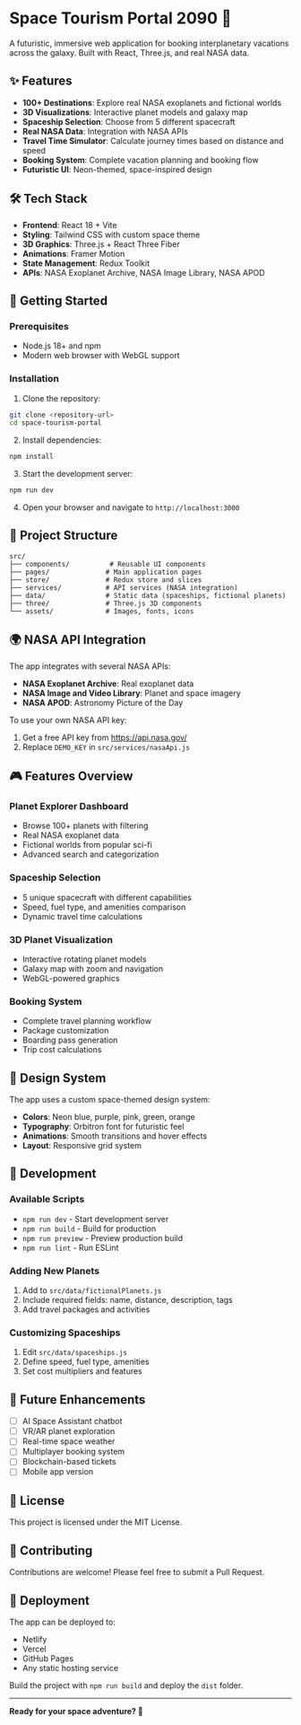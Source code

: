 # Space Tourism Portal 2090 🚀

A futuristic, immersive web application for booking interplanetary vacations across the galaxy. Built with React, Three.js, and real NASA data.

## ✨ Features

- **100+ Destinations**: Explore real NASA exoplanets and fictional worlds
- **3D Visualizations**: Interactive planet models and galaxy map
- **Spaceship Selection**: Choose from 5 different spacecraft
- **Real NASA Data**: Integration with NASA APIs
- **Travel Time Simulator**: Calculate journey times based on distance and speed
- **Booking System**: Complete vacation planning and booking flow
- **Futuristic UI**: Neon-themed, space-inspired design

## 🛠️ Tech Stack

- **Frontend**: React 18 + Vite
- **Styling**: Tailwind CSS with custom space theme
- **3D Graphics**: Three.js + React Three Fiber
- **Animations**: Framer Motion
- **State Management**: Redux Toolkit
- **APIs**: NASA Exoplanet Archive, NASA Image Library, NASA APOD

## 🚀 Getting Started

### Prerequisites

- Node.js 18+ and npm
- Modern web browser with WebGL support

### Installation

1. Clone the repository:
```bash
git clone <repository-url>
cd space-tourism-portal
```

2. Install dependencies:
```bash
npm install
```

3. Start the development server:
```bash
npm run dev
```

4. Open your browser and navigate to `http://localhost:3000`

## 📁 Project Structure

```
src/
├── components/          # Reusable UI components
├── pages/              # Main application pages
├── store/              # Redux store and slices
├── services/           # API services (NASA integration)
├── data/               # Static data (spaceships, fictional planets)
├── three/              # Three.js 3D components
└── assets/             # Images, fonts, icons
```

## 🌍 NASA API Integration

The app integrates with several NASA APIs:

- **NASA Exoplanet Archive**: Real exoplanet data
- **NASA Image and Video Library**: Planet and space imagery
- **NASA APOD**: Astronomy Picture of the Day

To use your own NASA API key:
1. Get a free API key from https://api.nasa.gov/
2. Replace `DEMO_KEY` in `src/services/nasaApi.js`

## 🎮 Features Overview

### Planet Explorer Dashboard
- Browse 100+ planets with filtering
- Real NASA exoplanet data
- Fictional worlds from popular sci-fi
- Advanced search and categorization

### Spaceship Selection
- 5 unique spacecraft with different capabilities
- Speed, fuel type, and amenities comparison
- Dynamic travel time calculations

### 3D Planet Visualization
- Interactive rotating planet models
- Galaxy map with zoom and navigation
- WebGL-powered graphics

### Booking System
- Complete travel planning workflow
- Package customization
- Boarding pass generation
- Trip cost calculations

## 🎨 Design System

The app uses a custom space-themed design system:

- **Colors**: Neon blue, purple, pink, green, orange
- **Typography**: Orbitron font for futuristic feel
- **Animations**: Smooth transitions and hover effects
- **Layout**: Responsive grid system

## 🔧 Development

### Available Scripts

- `npm run dev` - Start development server
- `npm run build` - Build for production
- `npm run preview` - Preview production build
- `npm run lint` - Run ESLint

### Adding New Planets

1. Add to `src/data/fictionalPlanets.js`
2. Include required fields: name, distance, description, tags
3. Add travel packages and activities

### Customizing Spaceships

1. Edit `src/data/spaceships.js`
2. Define speed, fuel type, amenities
3. Set cost multipliers and features

## 🌟 Future Enhancements

- [ ] AI Space Assistant chatbot
- [ ] VR/AR planet exploration
- [ ] Real-time space weather
- [ ] Multiplayer booking system
- [ ] Blockchain-based tickets
- [ ] Mobile app version

## 📄 License

This project is licensed under the MIT License.

## 🤝 Contributing

Contributions are welcome! Please feel free to submit a Pull Request.

## 🚀 Deployment

The app can be deployed to:
- Netlify
- Vercel
- GitHub Pages
- Any static hosting service

Build the project with `npm run build` and deploy the `dist` folder.

---

**Ready for your space adventure? 🌌**
